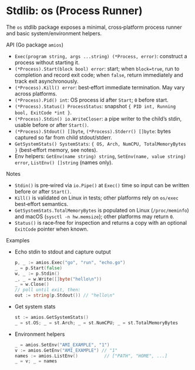 # Stdlib: os (Process Runner)

The `os` stdlib package exposes a minimal, cross‑platform process runner and basic system/environment helpers.

API (Go package `amios`)
- `Exec(program string, args ...string) (*Process, error)`: construct a process without starting it.
- `(*Process).Start(block bool) error`: start; when `block=true`, run to completion and record exit code; when `false`, return immediately and track exit asynchronously.
- `(*Process).Kill() error`: best‑effort immediate termination. May vary across platforms.
- `(*Process).Pid() int`: OS process id after `Start`; `0` before start.
- `(*Process).Status() ProcessStatus`: snapshot `{ PID int, Running bool, ExitCode *int }`.
- `(*Process).Stdin() io.WriteCloser`: a pipe writer to the child’s stdin, usable before or after `Start()`.
- `(*Process).Stdout() []byte`, `(*Process).Stderr() []byte`: bytes captured so far from child stdout/stderr.
- `GetSystemStats() SystemStats`: `{ OS, Arch, NumCPU, TotalMemoryBytes }` (best‑effort memory, see notes).
- Env helpers: `GetEnv(name string) string`, `SetEnv(name, value string) error`, `ListEnv() []string` (names only).

Notes
- `Stdin()` is pre‑wired via `io.Pipe()` at `Exec()` time so input can be written before or after `Start()`.
- `Kill()` is validated on Linux in tests; other platforms rely on `os/exec` best‑effort semantics.
- `GetSystemStats.TotalMemoryBytes` is populated on Linux (`/proc/meminfo`) and macOS (`sysctl -n hw.memsize`); other platforms may return `0`.
- `Status()` is race‑free for inspection and returns a copy with an optional `ExitCode` pointer when known.

Examples
- Echo stdin to stdout and capture output
  ```go
  p, _ := amios.Exec("go", "run", "echo.go")
  _ = p.Start(false)
  w, _ := p.Stdin()
  _, _ = w.Write([]byte("hello\n"))
  _ = w.Close()
  // poll until exit, then:
  out := string(p.Stdout()) // "hello\n"
  ```
- Get system stats
  ```go
  st := amios.GetSystemStats()
  _ = st.OS; _ = st.Arch; _ = st.NumCPU; _ = st.TotalMemoryBytes
  ```
- Environment helpers
  ```go
  _ = amios.SetEnv("AMI_EXAMPLE", "1")
  v := amios.GetEnv("AMI_EXAMPLE") // "1"
  names := amios.ListEnv()          // ["PATH", "HOME", ...]
  _ = v; _ = names
  ```

